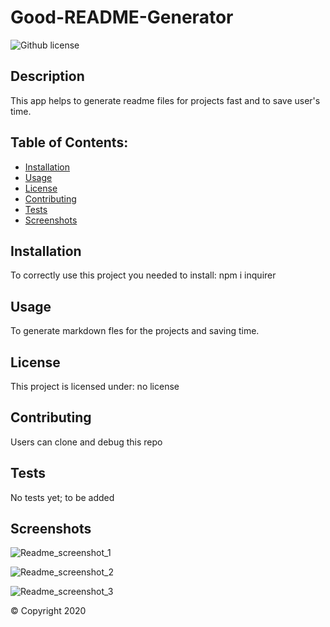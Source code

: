# Good-README-Generator

![Github license](https://img.shields.io/badge/no-license-green.svg)

  ## Description

  This app helps to generate readme files for projects fast and to save user's time.

  
  ## Table of Contents:

  * [Installation](##installation)
  * [Usage](##usage)
  * [License](##license)
  * [Contributing](##contributing)
  * [Tests](##tests)
  * [Screenshots](##screenshots)
  
  ## Installation

  To correctly use this project you needed to install:
  npm i inquirer

  ## Usage

  To generate markdown fles for the projects and saving time.

  ## License
  
  This project is licensed under:  no license

  ## Contributing

  Users can clone and debug this repo

  ## Tests

 No tests yet; to be added

  ## Screenshots

![Readme_screenshot_1](https://user-images.githubusercontent.com/63433561/86521056-c3ffc300-be19-11ea-8092-d72703c0d6ff.PNG)

![Readme_screenshot_2](https://user-images.githubusercontent.com/63433561/86521057-c4985980-be19-11ea-9fe8-7675d2b2d405.PNG)

![Readme_screenshot_3](https://user-images.githubusercontent.com/63433561/86521058-c530f000-be19-11ea-8d7f-83fb8a06503e.PNG)


  © Copyright 2020
  
